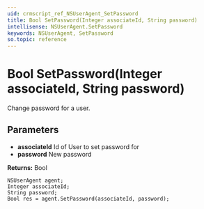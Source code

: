 ```yaml
---
uid: crmscript_ref_NSUserAgent_SetPassword
title: Bool SetPassword(Integer associateId, String password)
intellisense: NSUserAgent.SetPassword
keywords: NSUserAgent, SetPassword
so.topic: reference
---
```


# Bool SetPassword(Integer associateId, String password)

Change password for a user.

## Parameters

* **associateId** Id of User to set password for
* **password** New password

**Returns:** Bool

```crmscript
NSUserAgent agent;
Integer associateId;
String password;
Bool res = agent.SetPassword(associateId, password);
```

